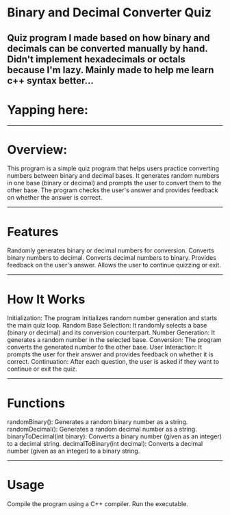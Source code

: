# Binary and Decimal Converter Quiz

Quiz program I made based on how binary and decimals can be converted manually by hand.
Didn't implement hexadecimals or octals because I'm lazy.
Mainly made to help me learn c++ syntax better...
---------------------------------------------------------------------------------------------------------------------------------------

# Yapping here:

---------------------------------------------------------------------------------------------------------------------------------------
# Overview: 
This program is a simple quiz program that helps users practice converting numbers between binary and decimal bases. It generates random numbers in one base (binary or decimal) and prompts the user to convert them to the other base. The program checks the user's answer and provides feedback on whether the answer is correct.

---------------------------------------------------------------------------------------------------------------------------------------
# Features

Randomly generates binary or decimal numbers for conversion.
Converts binary numbers to decimal.
Converts decimal numbers to binary.
Provides feedback on the user's answer.
Allows the user to continue quizzing or exit.

---------------------------------------------------------------------------------------------------------------------------------------

# How It Works
Initialization: The program initializes random number generation and starts the main quiz loop.
Random Base Selection: It randomly selects a base (binary or decimal) and its conversion counterpart.
Number Generation: It generates a random number in the selected base.
Conversion: The program converts the generated number to the other base.
User Interaction: It prompts the user for their answer and provides feedback on whether it is correct.
Continuation: After each question, the user is asked if they want to continue or exit the quiz.

---------------------------------------------------------------------------------------------------------------------------------------

# Functions
randomBinary(): Generates a random binary number as a string.
randomDecimal(): Generates a random decimal number as a string.
binaryToDecimal(int binary): Converts a binary number (given as an integer) to a decimal string.
decimalToBinary(int decimal): Converts a decimal number (given as an integer) to a binary string.

---------------------------------------------------------------------------------------------------------------------------------------

# Usage
Compile the program using a C++ compiler.
Run the executable.
